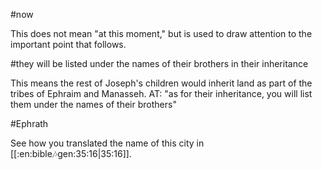 #now

This does not mean "at this moment," but is used to draw attention to the important point that follows.

#they will be listed under the names of their brothers in their inheritance

This means the rest of Joseph's children would inherit land as part of the tribes of Ephraim and Manasseh. AT: "as for their inheritance, you will list them under the names of their brothers"

#Ephrath

See how you translated the name of this city in [[:en:bible:notes:gen:35:16|35:16]].